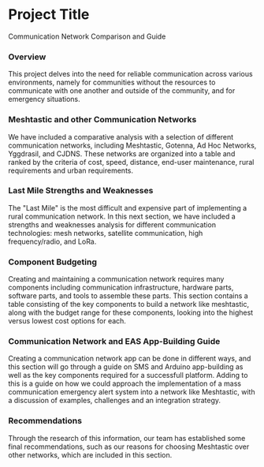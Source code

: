 # **Project Title**
Communication Network Comparison and Guide

### Overview
This project delves into the need for reliable communication across various environments, namely for communities without the resources to communicate with one another and outside of the community, and for emergency situations.
### Meshtastic and other Communication Networks
We have included a comparative analysis with a selection of different communication networks, including Meshtastic, Gotenna, Ad Hoc Networks, Yggdrasil, and CJDNS. These networks are organized into a table and ranked by the criteria of cost, speed, distance, end-user maintenance, rural requirements and urban requirements.
### Last Mile Strengths and Weaknesses
The "Last Mile" is the most difficult and expensive part of implementing a rural communication network. In this next section, we have included a strengths and weaknesses analysis for different communication technologies: mesh networks, satellite communication, high frequency/radio, and LoRa.
### Component Budgeting
Creating and maintaining a communication network requires many components including communication infrastructure, hardware parts, software parts, and tools to assemble these parts. This section contains a table consisting of the key components to build a network like meshtastic, along with the budget range for these components, looking into the highest versus lowest cost options for each.
### Communication Network and EAS App-Building Guide
Creating a communication network app can be done in different ways, and this section will go through a guide on SMS and Arduino app-building as well as the key components required for a successfull platform. Adding to this is a guide on how we could approach the implementation of a mass communication emergency alert system into a network like Meshtastic, with a discussion of examples, challenges and an integration strategy. 
### Recommendations
Through the research of this information, our team has established some final recommendations, such as our reasons for choosing Meshtastic over other networks, which are included in this section.
